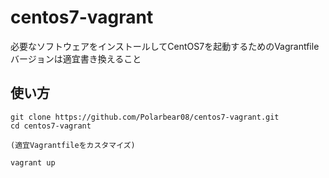 # centos7-vagrant
必要なソフトウェアをインストールしてCentOS7を起動するためのVagrantfile 
バージョンは適宜書き換えること

## 使い方
```
git clone https://github.com/Polarbear08/centos7-vagrant.git
cd centos7-vagrant

(適宜Vagrantfileをカスタマイズ)

vagrant up
```
